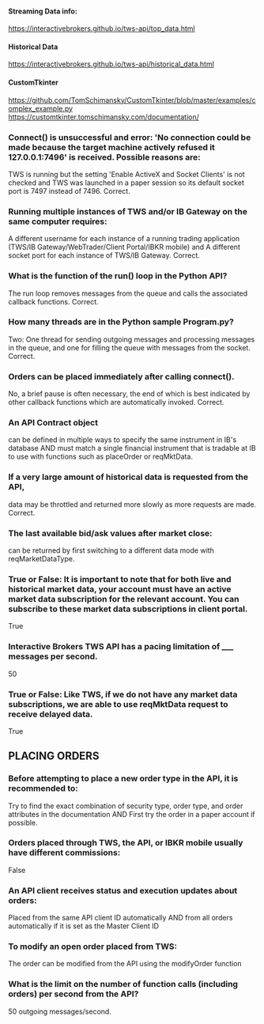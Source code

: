 #### Streaming Data info:
https://interactivebrokers.github.io/tws-api/top_data.html
#### Historical Data
https://interactivebrokers.github.io/tws-api/historical_data.html

#### CustomTkinter

https://github.com/TomSchimansky/CustomTkinter/blob/master/examples/complex_example.py
https://customtkinter.tomschimansky.com/documentation/

### Connect() is unsuccessful and error: 'No connection could be made because the target machine actively refused it 127.0.0.1:7496' is received. Possible reasons are:
TWS is running but the setting 'Enable ActiveX and Socket Clients' is not checked and TWS was launched in a paper session so its default socket port is 7497 instead of 7496. Correct.

### Running multiple instances of TWS and/or IB Gateway on the same computer requires:
A different username for each instance of a running trading application (TWS/IB Gateway/WebTrader/Client Portal/IBKR mobile) and A different socket port for each instance of TWS/IB Gateway. Correct.

### What is the function of the run() loop in the Python API?
The run loop removes messages from the queue and calls the associated callback functions. Correct.

### How many threads are in the Python sample Program.py?
Two: One thread for sending outgoing messages and processing messages in the queue, and one for filling the queue with messages from the socket. Correct.

### Orders can be placed immediately after calling connect().
No, a brief pause is often necessary, the end of which is best indicated by other callback functions which are automatically invoked. Correct.

### An API Contract object

can be defined in multiple ways to specify the same instrument in IB's database AND must match a single financial
instrument that is tradable at IB to use with functions such as placeOrder or reqMktData.

### If a very large amount of historical data is requested from the API,

data may be throttled and returned more slowly as more requests are made. Correct.

### The last available bid/ask values after market close:

can be returned by first switching to a different data mode with reqMarketDataType.

### True or False: It is important to note that for both live and historical market data, your account must have an active market data subscription for the relevant account. You can subscribe to these market data subscriptions in client portal.

True

### Interactive Brokers TWS API has a pacing limitation of ___ messages per second.

50

### True or False: Like TWS, if we do not have any market data subscriptions, we are able to use reqMktData request to receive delayed data.

True

## PLACING ORDERS

### Before attempting to place a new order type in the API, it is recommended to:

Try to find the exact combination of security type, order type, and order attributes in the documentation AND First try
the order in a paper account if possible.

### Orders placed through TWS, the API, or IBKR mobile usually have different commissions:

False

### An API client receives status and execution updates about orders:

Placed from the same API client ID automatically AND from all orders automatically if it is set as the Master Client ID

### To modify an open order placed from TWS:

The order can be modified from the API using the modifyOrder function

### What is the limit on the number of function calls (including orders) per second from the API?

50 outgoing messages/second.

